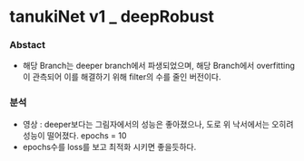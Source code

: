 # tanukiNet v1 _ deepRobust

### Abstact
- 해당 Branch는 deeper branch에서 파생되었으며, 해당 Branch에서 overfitting이 관측되어 이를 해결하기 위해 filter의 수를 줄인 버전이다.

### 분석
- 영상 : deeper보다는 그림자에서의 성능은 좋아졌으나, 도로 위 낙서에서는 오히려 성능이 떨어졌다. epochs = 10
- epochs수를 loss를 보고 최적화 시키면 좋을듯하다.
